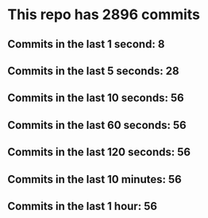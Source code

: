 # This repo has 2896 commits

## Commits in the last 1 second: 8
## Commits in the last 5 seconds: 28
## Commits in the last 10 seconds: 56
## Commits in the last 60 seconds: 56
## Commits in the last 120 seconds: 56
## Commits in the last 10 minutes: 56
## Commits in the last 1 hour: 56
